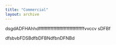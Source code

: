 ```yaml
---
title: "Commercial"
layout: archive
---
```

dsgdADFHAhhdfffffffffffffffffffffffffffffffvvccv sDFBf

dfsbvbFDSBdfbDFBNdfbnDFNBd